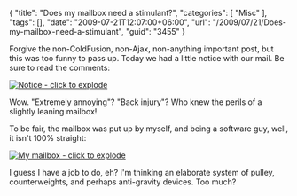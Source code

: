 {
	"title": "Does my mailbox need a stimulant?",
	"categories": [
		"Misc"
	],
	"tags": [],
	"date": "2009-07-21T12:07:00+06:00",
	"url": "/2009/07/21/Does-my-mailbox-need-a-stimulant",
	"guid": "3455"
}

Forgive the non-ColdFusion, non-Ajax, non-anything important post, but this was too funny to pass up. Today we had a little notice with our mail. Be sure to read the comments:

<a href="http://www.raymondcamden.com/images//mailboxclean.jpg" title="Notice" class="thickbox" rel="gallery-mail">
<img src="https://static.raymondcamden.com/images/cfjedi/mailboxclean_small.jpg" title="Notice - click to explode"></a>

Wow. "Extremely annoying"?  "Back injury"? Who knew the perils of a slightly leaning mailbox!

To be fair, the mailbox was put up by myself, and being a software guy, well, it isn't 100% straight:

<a href="http://www.coldfusionjedi.com/images//mymailbox_big.jpg" class="thickbox" rel="gallery-mymail" title="My Mailbox"><img src="https://static.raymondcamden.com/images/cfjedi//mymailbox_small.jpg" title="My mailbox - click to explode"></a>

I guess I have a job to do, eh? I'm thinking an elaborate system of pulley, counterweights, and perhaps anti-gravity devices. Too much?